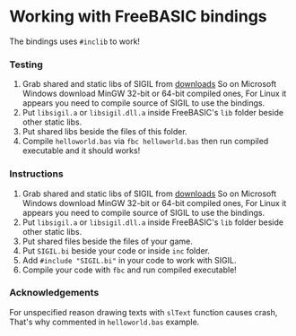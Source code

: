 # Working with FreeBASIC bindings

The bindings uses `#inclib` to work!

### Testing

1. Grab shared and static libs of SIGIL from [downloads](http://www.libsigil.com/#download) So on Microsoft Windows download MinGW 32-bit or 64-bit compiled ones, For Linux it appears you need to compile source of SIGIL to use the bindings.
2. Put `libsigil.a` or `libsigil.dll.a` inside FreeBASIC's `lib` folder beside other static libs.
3. Put shared libs beside the files of this folder.
4. Compile `helloworld.bas` via `fbc helloworld.bas` then run compiled executable and it should works!

### Instructions

1. Grab shared and static libs of SIGIL from [downloads](http://www.libsigil.com/#download) So on Microsoft Windows download MinGW 32-bit or 64-bit compiled ones, For Linux it appears you need to compile source of SIGIL to use the bindings.
2. Put `libsigil.a` or `libsigil.dll.a` inside FreeBASIC's `lib` folder beside other static libs.
3. Put shared files beside the files of your game.
4. Put `SIGIL.bi` beside your code or inside `inc` folder.
5. Add `#include "SIGIL.bi"` in your code to work with SIGIL.
6. Compile your code with `fbc` and run compiled executable!

### Acknowledgements

For unspecified reason drawing texts with `slText` function causes crash, That's why commented in `helloworld.bas` example.
